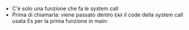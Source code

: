 - C'è solo una funzione che fa le system call
- Prima di chiamarla:
  viene passato dentro `EAX` il code della system call usata
	Es per la prima funzione in main:
	